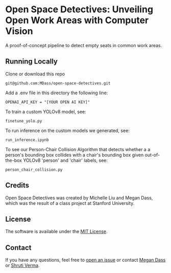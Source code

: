# Open Space Detectives: Unveiling Open Work Areas with Computer Vision
A proof-of-concept pipeline to detect empty seats in common work areas.

## Running Locally
Clone or download this repo
```
git@github.com:MDass/open-space-detectives.git
```

Add a .env file in this directory the following line:
```
OPENAI_API_KEY = "[YOUR OPEN AI KEY]"
```

To train a custom YOLOv8 model, see:
```
finetune_yolo.py
```

To run inference on the custom models we generated, see:
```
run_inference.ipynb
```

To see our Person-Chair Collision Algorithm that detects whether a a person's bounding box collides with a chair's bounding box given out-of-the-box YOLOv8 'person' and 'chair' labels, see:
```
person_chair_collision.py
```

## Credits
Open Space Detectives was created by Michelle Liu and Megan Dass, which was the result of a class project at Stanford University.


## License
The software is available under the [MIT License](https://github.com/poloclub/skeletricks/blob/main/LICENSE).

## Contact
If you have any questions, feel free to [open an issue](https://github.com/MDass/llm_case_law/issues/new) or contact [Megan Dass](mailto:mdass9@stanford.edu) or [Shruti Verma](mailto:shrutive@stanford.edu).